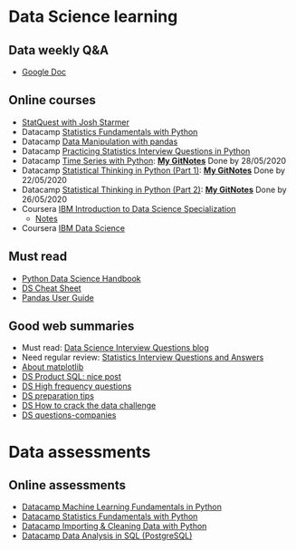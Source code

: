 # Data Science learning
## Data weekly Q&A 
* [Google Doc](https://docs.google.com/document/d/1wx5IKBBwo9QEmnLCsHXE8m7sBHK30G46WnTD6q4srV8/edit?usp=sharing)

## Online courses
* [StatQuest with Josh Starmer](https://www.youtube.com/user/joshstarmer)
* Datacamp [Statistics Fundamentals with Python
](https://learn.datacamp.com/skill-tracks/statistics-fundamentals-with-python)
* Datacamp [Data Manipulation with pandas](https://learn.datacamp.com/courses/data-manipulation-with-pandas)
* Datacamp [Practicing Statistics Interview Questions in Python](https://learn.datacamp.com/courses/practicing-statistics-interview-questions-in-python)
* Datacamp [Time Series with Python](https://learn.datacamp.com/skill-tracks/time-series-with-python): [**My GitNotes**](https://github.com/QinmengLUAN/Data-MachineLearning/blob/master/Data/datacamp_TimeSeries.md) Done by 28/05/2020
* Datacamp [Statistical Thinking in Python (Part 1)](https://learn.datacamp.com/courses/statistical-thinking-in-python-part-1): [**My GitNotes**](https://github.com/QinmengLUAN/Quant-Data/blob/master/Data/datacamp_StatisticalThinkingPy.md) Done by 22/05/2020
* Datacamp [Statistical Thinking in Python (Part 2)](https://learn.datacamp.com/courses/statistical-thinking-in-python-part-2): [**My GitNotes**](https://github.com/QinmengLUAN/Data-MachineLearning/blob/master/Data/datacamp_StatisticalThinkingPy_part2.md) Done by 26/05/2020
* Coursera [IBM Introduction to Data Science Specialization](https://www.coursera.org/specializations/introduction-data-science)
  * [Notes](http://mlwiki.org/index.php/Introduction_to_Data_Science_(coursera))
* Coursera [IBM Data Science](https://www.coursera.org/professional-certificates/ibm-data-science)
## Must read
* [Python Data Science Handbook](https://github.com/jakevdp/PythonDataScienceHandbook)
* [DS Cheat Sheet](https://github.com/FavioVazquez/ds-cheatsheets)
* [Pandas User Guide](https://pandas.pydata.org/pandas-docs/stable/user_guide/)

## Good web summaries
* Must read: [Data Science Interview Questions blog](https://www.edureka.co/blog/interview-questions/data-science-interview-questions/)
* Need regular review: [Statistics Interview Questions and Answers](https://www.janbasktraining.com/blog/statistics-interview-questions/)
* [About matplotlib](https://zhuanlan.zhihu.com/p/93423829?utm_source=ZHShareTargetIDMore&utm_medium=social&utm_oi=549060902771699712)
* [DS Product SQL: nice post](https://www.1point3acres.com/bbs/thread-637777-1-1.html)
* [DS High frequency questions](https://www.1point3acres.com/bbs/thread-610533-1-1.html)
* [DS preparation tips](https://www.1point3acres.com/bbs/thread-641703-1-1.html)
* [DS How to crack the data challenge](https://www.1point3acres.com/bbs/interview/facebook-data-science-326201.html)
* [DS questions-companies](https://www.1point3acres.com/bbs/forum.php?mod=collection&action=view&ctid=454)

# Data assessments
## Online assessments
* [Datacamp Machine Learning Fundamentals in Python](https://assessment.datacamp.com/machine-learning-fundamentals-with-python)
* [Datacamp Statistics Fundamentals with Python](https://assessment.datacamp.com/statistics-fundamentals-with-python)
* [Datacamp Importing & Cleaning Data with Python](https://assessment.datacamp.com/importing-cleaning-data-with-python)
* [Datacamp Data Analysis in SQL (PostgreSQL)](https://assessment.datacamp.com/data-analysis-in-sql)
